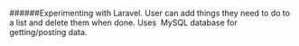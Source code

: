 ######Experimenting with Laravel. User can add things they need to do to a list and delete them when done. Uses  MySQL database for getting/posting data. 


